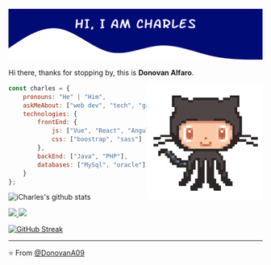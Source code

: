 ![head.png](https://raw.githubusercontent.com/iCharlesZ/FigureBed/master/img/readme-top.png)

Hi there, thanks for stopping by, this is **Donovan Alfaro**.

<img align='right' src="https://raw.githubusercontent.com/iCharlesZ/FigureBed/master/img/octocat.gif" width="230">

```javascript
const charles = {
    pronouns: "He" | "Him",
    askMeAbout: ["web dev", "tech", "game"],
    technologies: {
        frontEnd: {
            js: ["Vue", "React", "Angular"],
            css: ["boostrap", "sass"]
        },
        backEnd: ["Java", "PHP"],
        databases: ["MySql", "oracle"],
    }
};
```

![iCharles's github stats](https://github-readme-stats.vercel.app/api?username=iCharlesZ&hide=contribs,prs&count_private=true&show_icons=true)

<a href="https://github.com/DonovanA09">
  <img src="https://img.shields.io/github/followers/DonovanA09">
</a>
<a href="https://github.com/DonovanA09">
   <img src="https://komarev.com/ghpvc/?username=DonovanA09">
</a>

[![GitHub Streak](http://github-readme-streak-stats.herokuapp.com?user=DonovanA09&theme=sea&hide_border=true&border_radius=6&date_format=M%20j%5B%2C%20Y%5D&dates=EBEBEB)](https://git.io/streak-stats)

---

⭐️ From [@DonovanA09](https://github.com/DonovanA09)



